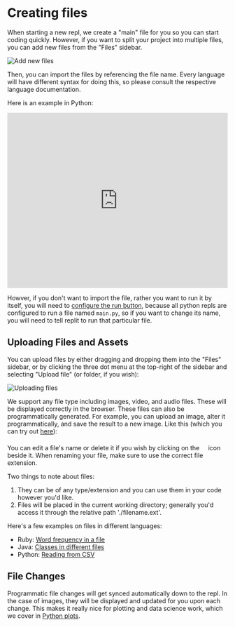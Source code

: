 # Creating files

When starting a new repl, we create a "main" file for you so you can start coding quickly. However, if you want to split your project into multiple files, you can add new files from the "Files" sidebar.

![Add new files](/images/repls/add_file.png)

Then, you can import the files by referencing the file name. Every language will have different syntax for doing this, so please consult the respective language documentation.

Here is an example in Python:

<iframe height="400px" width="100%" src="https://repl.it/@amasad/modules?lite=true" scrolling="no" frameborder="no" allowtransparency="true" allowfullscreen="true" sandbox="allow-forms allow-pointer-lock allow-popups allow-same-origin allow-scripts allow-modals"></iframe>

Howver, if you don't want to import the file, rather you want to run it by itself, you will need to [configure the run button](https://docs.replit.com/programming-ide/configuring-run-button), because all python repls are configured to run a file named `main.py`, so if you want to change its name, you will need to tell replit to run that particular file.

## Uploading Files and Assets

You can upload files by either dragging and dropping them into the "Files" sidebar, or by clicking the three dot menu at the top-right of the sidebar and selecting "Upload file" (or folder, if you wish):

![Uploading files](/images/repls/upload.png)

We support any file type including images, video, and audio files. These will be displayed correctly in the browser. These files can also be programmatically generated. For example, you can upload an image, alter it programmatically, and save the result to a new image.
Like this (which you can try out [here](https://repl.it/@masonclayton/rotatify)):

You can edit a file's name or delete it if you wish by clicking on the
<img
  src="https://i.imgur.com/Fsg7XB2.png"
  style="height: 24px; vertical-align:text-bottom; width: 6px; margin: 0 3px; display: inline-block;"
/>
icon beside it. When renaming your file, make sure to use the correct
file extension.

Two things to note about files:

1. They can be of any type/extension and you can use them in your code however you'd like.
2. Files will be placed in the current working directory; generally you'd access it through the relative path './filename.ext'.

Here's a few examples on files in different languages:
- Ruby: [Word frequency in a file](https://repl.it/@masonclayton/Word-frequency-in-a-file)
- Java: [Classes in different files](https://repl.it/@masfrost/Classes-in-different-files)
- Python: [Reading from CSV](https://repl.it/@amasad/CSV-Example)

## File Changes

Programmatic file changes will get synced automatically down to the repl. In the case of images, they will be displayed and updated for you upon each change. This makes it really nice for plotting and data science work, which we cover in [Python plots](/repls/python-plots).
